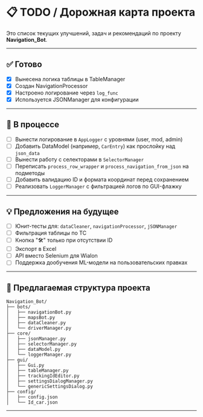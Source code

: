 # 📋 TODO / Дорожная карта проекта

Это список текущих улучшений, задач и рекомендаций по проекту **Navigation_Bot**.

---

## ✅ Готово

- [x] Вынесена логика таблицы в TableManager
- [x] Создан NavigationProcessor
- [x] Настроено логирование через `log_func`
- [x] Используется JSONManager для конфигурации

---

## 🔧 В процессе

- [ ] Вынести логирование в `AppLogger` с уровнями (user, mod, admin)
- [ ] Добавить DataModel (например, `CarEntry`) как прослойку над `json_data`
- [ ] Вынести работу с селекторами в `SelectorManager`
- [ ] Переписать `process_row_wrapper` и `process_navigation_from_json` на подметоды
- [ ] Добавить валидацию ID и формата координат перед сохранением
- [ ] Реализовать `LoggerManager` с фильтрацией логов по GUI-флажку

---

## 💡 Предложения на будущее

- [ ] Юнит-тесты для: `dataCleaner`, `navigationProcessor`, `jSONManager`
- [ ] Фильтрация таблицы по ТС
- [ ] Кнопка "🛠" только при отсутствии ID
- [ ] Экспорт в Excel
- [ ] API вместо Selenium для Wialon
- [ ] Поддержка дообучения ML-модели на пользовательских правках

---

## 📁 Предлагаемая структура проекта

```
Navigation_Bot/
├── bots/
│   ├── navigationBot.py
│   ├── mapsBot.py
│   ├── dataCleaner.py
│   └── driverManager.py
├── core/
│   ├── jsonManager.py
│   ├── selectorManager.py
│   ├── dataModel.py
│   └── loggerManager.py
├── gui/
│   ├── Gui.py
│   ├── tableManager.py
│   ├── trackingIdEditor.py
│   ├── settingsDialogManager.py
│   └── genericSettingsDialog.py
├── config/
│   ├── config.json
│   └── Id_car.json
```

---

